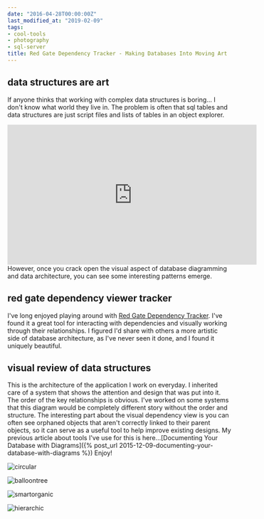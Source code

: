 ```yaml
---
date: "2016-04-28T00:00:00Z"
last_modified_at: "2019-02-09"
tags:
- cool-tools
- photography
- sql-server
title: Red Gate Dependency Tracker - Making Databases Into Moving Art
---
```


## data structures are art

If anyone thinks that working with complex data structures is boring... I don't know what world they live in. The problem is often that sql tables and data structures are just script files and lists of tables in an object explorer.
<iframe width="560" height="315" src="https://www.youtube.com/embed/1jOUyjgO0_A?rel=0&controls=0&showinfo=0&autoplay=1&modestbranding=1&rel=0&autohide=1&loop=1" frameborder="0" allowfullscreen></iframe>
 However, once you crack open the visual aspect of database diagramming and data architecture, you can see some interesting patterns emerge.

## red gate dependency viewer tracker

I've long enjoyed playing around with [Red Gate Dependency Tracker](http://bit.ly/24l4Xnk). I've found it a great tool for interacting with dependencies and visually working through their relationships.
I figured I'd share with others a more artistic side of database architecture, as I've never seen it done, and I found it uniquely beautiful.

## visual review of data structures

This is the architecture of the application I work on everyday. I inherited care of a system that shows the attention and design that was put into it. The order of the key relationships is obvious. I've worked on some systems that this diagram would be completely different story without the order and structure.
The interesting part about the visual dependency view is you can often see orphaned objects that aren't correctly linked to their parent objects, so it can serve as a useful tool to help improve existing designs. My previous article about tools I've use for this is here...[Documenting Your Database with Diagrams]({% post_url 2015-12-09-documenting-your-database-with-diagrams %})
Enjoy!

![circular](/assets/img/2016-04-27_17-27-07_circular.jpg)

![balloontree](/assets/img/2016-04-27_17-28-52_balloontree.jpg)

![smartorganic](/assets/img/2016-04-27_17-28-32_smartorganic.jpg)

![hierarchic](/assets/img/2016-04-27_17-26-45_hierarchic.jpg)
